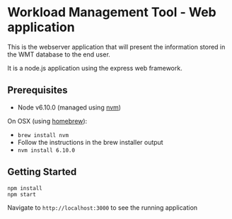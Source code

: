 # Workload Management Tool - Web application
This is the webserver application that will present the information stored in the WMT database to the end user.

It is a node.js application using the express web framework.

## Prerequisites
- Node v6.10.0 (managed using [nvm](https://github.com/creationix/nvm))

On OSX (using [homebrew](https://brew.sh/)):

- `brew install nvm`
- Follow the instructions in the brew installer output
- `nvm install 6.10.0`

## Getting Started
```
npm install
npm start
```

Navigate to `http://localhost:3000` to see the running application